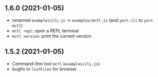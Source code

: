 1.6.0 (2021-01-05)
------------------

* renamed `examples/cli.js` -> `examples/mctl.js` (and `yarn cli` to `yarn mctl`)
* `mctl repl`: open a REPL terminal
* `mctl version`: print the current version


1.5.2 (2021-01-05)
-----------------------

* Command-line tool `mctl` (`examples/cli.js`)
* bugfix in `listFiles` for browser
